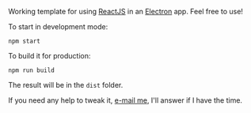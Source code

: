 Working template for using [ReactJS](https://reactjs.org/) in an [Electron](https://electronjs.org/) app. Feel free to use!

To start in development mode:

```
npm start
```

To build it for production:

```
npm run build
```

The result will be in the `dist` folder.

If you need any help to tweak it, [e-mail me](mailto:inoitso@gmail.com), I'll answer if I have the time.
